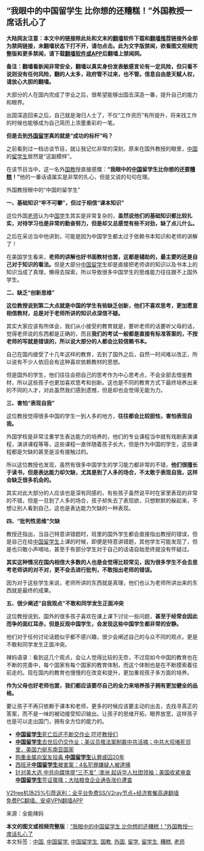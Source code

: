 <h2>“我眼中的中国留学生 比你想的还糟糕！”外国教授一席话扎心了</h2> <p class="notice"><b>大陆网友注意：本文中的链接除此处和文末的<a href="https://github.com/bannedbook/fanqiang" >翻墙</a>软件下载和<a href="https://github.com/killgcd/justmysocks/blob/master/README.md">翻墙推荐</a>链接外全部为禁网链接，未翻墙状态下打不开，请勿点击。此为文字版禁闻，欲看图文视频完整版和更多禁闻，请下载<a href="https://github.com/bannedbook/fanqiang">翻墙软件或APP</a>后翻墙上禁闻网。</p><p>备注：翻墙看新闻非常安全，翻墙以真实身份发表敏感言论有一定风险，但只看不说则没有任何风险，翻的人太多，政府管不过来，也不管。信息自由是天赋人权，请放心大胆的翻墙。</b></p>  <div class="entry"> <p>大部分的人在国内完成了学业之后，很希望能够出国去深造一番，提升自己的能力和眼界。</p> <p>出国深造回来之后，自己就是海归人士了，不仅“工作资历”有所提升，将来找工作的时候也能够成为自己简历上浓墨重彩的一笔。</p> <p><strong>但是去到<a href="https://www.bannedbook.org/bnews/tag/%e5%a4%96%e5%9b%bd/" class="st_tag internal_tag" rel="tag" title="标签 外国 下的日志">外国</a><a href="https://www.bannedbook.org/bnews/tag/%E7%95%99%E5%AD%A6/" class="st_tag internal_tag" rel="tag" title="标签 留学 下的日志">留学</a>真的就是“成功的标杆”吗？</strong></p> <p>之前看到过一档访谈节目，就让我记忆非常的深刻，原来在国外教授的眼里，<a href="https://www.bannedbook.org/bnews/tag/%E4%B8%AD%E5%9B%BD/" class="st_tag internal_tag" rel="tag" title="标签 中国 下的日志">中国</a>的<a href="https://www.bannedbook.org/bnews/tag/%e7%95%99%e5%ad%a6%e7%94%9f/" class="st_tag internal_tag" rel="tag" title="标签 留学生 下的日志">留学生</a>居然是“这副模样”。</p> <p>在该节目当中，这一名外<a href="https://www.bannedbook.org/bnews/tag/%E5%9B%BD%E6%95%99/" class="st_tag internal_tag" rel="tag" title="标签 国教 下的日志">国教</a>授直接感慨：<strong>“我眼中的<span class='wp_keywordlink_affiliate'><a href="https://www.bannedbook.org/" title="中国" target="_blank">中国</a></span>留学生比你想的还要<a href="https://www.bannedbook.org/bnews/tag/%E7%B3%9F%E7%B3%95/" class="st_tag internal_tag" rel="tag" title="标签 糟糕 下的日志">糟糕</a>！”</strong>他的一番话语属实是非常的扎心，但是又说的句句在理。</p> <p>外国教授眼中的“中国的留学生”</p> <p><strong>一、基础知识“牢不可攀”，但过于相信“课本知识”</strong></p>  <p>这位外国<a href="https://www.bannedbook.org/bnews/tag/%e8%80%81%e5%b8%88/" class="st_tag internal_tag" rel="tag" title="标签 老师 下的日志">老师</a>认为中<span class='wp_keywordlink'><a href="https://www.bannedbook.org/forum24/" title="国学传统文化禁书" target="_blank">国学</a></span>生其实是非常复杂的，<strong>虽然说他们的基础知识都比较扎实，对待学习也是非常的勤奋努力，但是却又总感觉有些不对劲，缺了点儿什么。</strong></p> <p>之后在采访当中他讲到，可能是因为中国学生都太过于依赖书本知识和老师的讲解了！</p> <p>在美国学生看来，<strong>老师的讲解也好书面教材也罢，这都是辅助的，最主要的还是自己对于知识的看法。</strong>但是大部分<a href="https://www.bannedbook.org/bnews/tag/%E4%B8%AD%E5%9B%BD%E7%95%99%E5%AD%A6/" class="st_tag internal_tag" rel="tag" title="标签 中国留学 下的日志">中国留学</a>生却是直接把老师讲的知识以及书本上的知识当成了真理，懒得去探索，所以导致很多中国学生的思维能力往往跟不上国外学生。</p> <p><strong>二、缺乏“创新思维”</strong></p> <p><strong>这位教授说到第二大点就是中国的学生有些缺乏创新，他们不喜欢思考，更加愿意相信教材，总是对于老师所讲的知识点深信不疑。</strong></p> <p>其实大家应该有所体会，我们从小接受的教育就是，要听老师的话要听父母的话，觉得老师说的东西都是正确的，而且<strong>我们的考试一般都是直接有标准答案的，不按老师的写就是错误的，所以说大部分的人都会比较信赖书本。</strong></p> <p>自己在国内接受了十几年这样的教育，去到了国外之后，自然一时间难以改正，所以说有不少人依旧会有这种喜欢依赖教材的思想。</p>  <p>但是国外的学生，他们往往会把自己的思考作为中心思考点，不会全部去借鉴教材，所以这些孩子也更加喜欢思考和创新。这也是不同的教育方式下最终培养出来的不同的人才，对此虽然我们感到遗憾，但是却也会觉得无能为力。</p> <p><strong>三、害怕“表现自我”</strong></p> <p>这位教授觉得很多中国的学生一到人多的地方，<strong>往往都会比较胆怯，害怕表现自我。</strong></p> <p>外国学校是非常注重学生表达能力的培养的，他们的专业课程当中就有戏剧表演课程，演讲课程等等，这些课程一直伴随着孩子长大，但是作为中国的学生，这些课程都是欠缺的甚至是没有接触过的。</p> <p>所以这位教授也发现，虽然有很多中国学生的学习能力都非常的不错，<strong>他们很擅长于读书，但是表达能力却欠缺，尤其是到了人多的场合，不太敢于表现自我，这样会缺乏很多机会的。</strong></p> <p>其实对此大部分的人应该也是深有同感的，有些孩子虽然说平时在家里表现的非常的不错，但是一旦到了人多的场合，孩子却失去了表现欲，只想默默的躲起来，不想让别人看到自己，这也是表达能力欠缺的一种表现。</p> <p><strong>四、“批判性思维”欠缺</strong></p>  <p>教授还指出，当自己特意讲错题时，班里的国外学生都会直接指出教授的错误，但是自己在给<a href="https://www.bannedbook.org/bnews/tag/%e4%b8%ad%e5%9b%bd%e7%95%99%e5%ad%a6%e7%94%9f/" class="st_tag internal_tag" rel="tag" title="标签 中国留学生 下的日志">中国留学生</a>上课的时候，即便是特意讲错题，其他学生可能发现了，但是也只敢小声嘀咕，甚至于有部分学生对于自己的话语自始至终就没有怀疑过。</p> <p><strong>其实这种情况在国内相信大多数的人也是会觉得比较常见，因为很多学生不会去思考老师讲的对不对，更不会去进行批判，不敢指出老师的错误。</strong></p> <p>因为对于这些学生来说，老师所讲的东西就是真理，他们也认为老师所讲出来的东西就是最终的成果。</p> <p><strong>五、很少阐述“自我观点”不敢和同学发生正面冲突</strong></p> <p>这位教授说到，国外的很多孩子喜欢在课上课下讨论一些问题，<strong>甚至于经常会因此而争的面红耳赤，但是反观中国学生，会发现这些中国学生都非常的安静。</strong></p> <p>他们对于任何讨论话题似乎都不感兴趣，很少会阐述自己的与众不同的观点，更是不敢和同学发生正面冲突。</p> <p>辣妈语录：看到这几个观点，会让人觉得比较的无奈，不过现如今中国的教育也在不断的完善中，每个国家有每个国家的教育体制，而这个体制也是在不断摸索着往前走的。现在国内的教育也慢慢的在改变和提升，更加重视孩子多方面的培养。</p>  <p><strong>作为父母也好老师也罢，我们都应该要尽自己的全力来培养孩子拥有更加健全的品格。</strong></p> <p>要让孩子不再只依赖于课本和老师，更多的时候应该要主动的出击，去找寻真正的答案，而不是一味的被动接受知识输出。让孩子的思维开拓，眼界放宽，这样孩子也是可以走出国门，拥有全方位的能力的。</p> <ul class='op-related-articles' title='相关阅读'> <li><a href='https://www.bannedbook.org/bnews/comments/20201219/1451003.html' target='_blank'><b>中国留学生</b>死亡后还不断交作业 吓坏教授们</a></li> <li><a href='https://www.bannedbook.org/bnews/bannedvideo/20201218/1450218.html' target='_blank'><b>中国留学生</b>去世后仍交作业；美议员推法案制裁中共活摘；中共大坝堵死邻里，美国力挺东南亚国家</a></li> <li><a href='https://www.bannedbook.org/bnews/comments/20201201/1440147.html' target='_blank'>购重金属向室友投毒 <b>中国留学生</b>认罪或囚20年</a></li> <li><a href='https://www.bannedbook.org/bnews/baitai/20201201/1440120.html' target='_blank'>西班牙<b>中国留学生</b>被害案：4名犯罪嫌疑人被逮捕</a></li> <li><a href='https://www.bannedbook.org/bnews/bannedvideo/20201109/1428048.html' target='_blank'>针对美大选 中共向媒体提“三不准” ;澳洲 起诉华人社团领袖；美国收紧审查 <b>中国留学生</b>签证骤降；大陆粮食企业通告涨价遭查</a></li> </ul> <p class="texttj"> <a href="https://www.bannedbook.org/forum23/topic22702.html" target="_blank">V2free机场25%引荐返利：全平台免费SS/V2ray节点+经济套餐高速翻墙</a><br/> <a href="https://github.com/bannedbook/fanqiang/wiki/%E7%A6%81%E9%97%BB%E7%BD%91%E5%AE%89%E5%8D%93%E7%BF%BB%E5%A2%99%E6%96%B0%E9%97%BBAPP" target="_blank">免费PC翻墙、安卓VPN翻墙APP</a></p><p> 来源：全能辣妈 </p><a name='sharetosocial'></a>       <div><b>本文的图文或视频完整版</b>：<a href='https://www.bannedbook.org/bnews/lifebaike/20201223/1453182.html'>“我眼中的中国留学生 比你想的还糟糕！”外国教授一席话扎心了</a></div>  </div><!--END ENTRY--> <div class="postfooter"> <div>本文标签：<a href="https://www.bannedbook.org/bnews/tag/%E4%B8%AD%E5%9B%BD/" rel="tag">中国</a>, <a href="https://www.bannedbook.org/bnews/tag/%E4%B8%AD%E5%9B%BD%E7%95%99%E5%AD%A6/" rel="tag">中国留学</a>, <a href="https://www.bannedbook.org/bnews/tag/%e4%b8%ad%e5%9b%bd%e7%95%99%e5%ad%a6%e7%94%9f/" rel="tag">中国留学生</a>, <a href="https://www.bannedbook.org/bnews/tag/%E5%9B%BD%E6%95%99/" rel="tag">国教</a>, <a href="https://www.bannedbook.org/bnews/tag/%e5%a4%96%e5%9b%bd/" rel="tag">外国</a>, <a href="https://www.bannedbook.org/bnews/tag/%E7%95%99%E5%AD%A6/" rel="tag">留学</a>, <a href="https://www.bannedbook.org/bnews/tag/%e7%95%99%e5%ad%a6%e7%94%9f/" rel="tag">留学生</a>, <a href="https://www.bannedbook.org/bnews/tag/%E7%B3%9F%E7%B3%95/" rel="tag">糟糕</a>, <a href="https://www.bannedbook.org/bnews/tag/%e8%80%81%e5%b8%88/" rel="tag">老师</a></div>  </div><!--END POSTFOOTER--> 